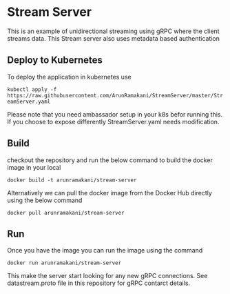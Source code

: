 # Stream Server

This is an example of unidirectional streaming using gRPC where the client streams data. This Stream server also uses metadata based authentication 

## Deploy to Kubernetes 

To deploy the application in kubernetes use 

```kubectl apply -f https://raw.githubusercontent.com/ArunRamakani/StreamServer/master/StreamServer.yaml```

Please note that you need ambassador setup in your k8s befor running this. If you choose to expose differently StreamServer.yaml needs modification. 

## Build 

checkout the repository and run the below command to build the docker image in your local  

```docker build -t arunramakani/stream-server```

Alternatively we can pull the docker image from the Docker Hub directly using the below command

```docker pull arunramakani/stream-server```

## Run 

Once you have the image you can run the image using the command

```docker run arunramakani/stream-server```

This make the server start looking for any new gRPC connections. See datastream.proto file in this repository for gRPC contarct details. 



